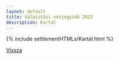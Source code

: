 ```yaml
---
layout: default
title: Választási névjegyzék 2022
description: Kartal
---
```


{% include settlementHTMLs/Kartal.html %}

[Vissza](./)